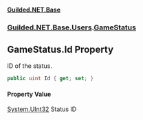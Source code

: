 
#### [Guilded.NET.Base](index 'index')
### [Guilded.NET.Base.Users](index#Guilded_NET_Base_Users 'Guilded.NET.Base.Users').[GameStatus](GameStatus 'Guilded.NET.Base.Users.GameStatus')
## GameStatus.Id Property
ID of the status.  
```csharp
public uint Id { get; set; }
```

#### Property Value
[System.UInt32](https://docs.microsoft.com/en-us/dotnet/api/System.UInt32 'System.UInt32')
Status ID
